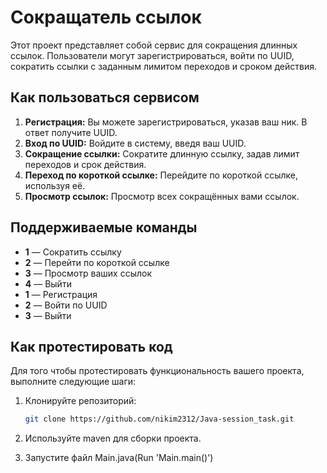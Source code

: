 # Сокращатель ссылок

Этот проект представляет собой сервис для сокращения длинных ссылок. Пользователи могут зарегистрироваться, войти по UUID, сократить ссылки с заданным лимитом переходов и сроком действия.

## Как пользоваться сервисом

1. **Регистрация:** Вы можете зарегистрироваться, указав ваш ник. В ответ получите UUID.
2. **Вход по UUID:** Войдите в систему, введя ваш UUID.
3. **Сокращение ссылки:** Сократите длинную ссылку, задав лимит переходов и срок действия.
4. **Переход по короткой ссылке:** Перейдите по короткой ссылке, используя её.
5. **Просмотр ссылок:** Просмотр всех сокращённых вами ссылок.

## Поддерживаемые команды

- **1** — Сократить ссылку
- **2** — Перейти по короткой ссылке
- **3** — Просмотр ваших ссылок
- **4** — Выйти
- **1** — Регистрация
- **2** — Войти по UUID
- **3** — Выйти

## Как протестировать код

Для того чтобы протестировать функциональность вашего проекта, выполните следующие шаги:

1. Клонируйте репозиторий:
   ```bash
   git clone https://github.com/nikim2312/Java-session_task.git
2. Используйте maven для сборки проекта.

3. Запустите файл Main.java(Run 'Main.main()')
